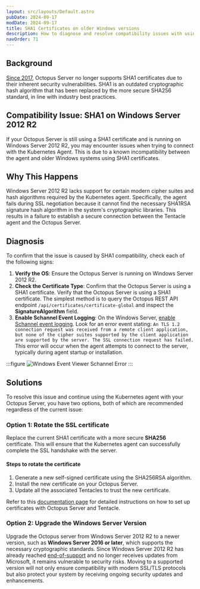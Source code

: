 ```yaml
---
layout: src/layouts/Default.astro
pubDate: 2024-09-17
modDate: 2024-09-17
title: SHA1 Certificates on older Windows versions
description: How to diagnose and resolve compatibility issues with using SHA1 certificates
navOrder: 71
---
```


## Background

[Since 2017](/docs/security/cve/shattered-and-octopus-deploy), Octopus Server no longer supports SHA1 certificates due to their inherent security vulnerabilities. SHA1 is an outdated cryptographic hash algorithm that has been replaced by the more secure SHA256 standard, in line with industry best practices.

## Compatibility Issue: SHA1 on Windows Server 2012 R2

If your Octopus Server is still using a SHA1 certificate and is running on Windows Server 2012 R2, you may encounter issues when trying to connect with the Kubernetes Agent. This is due to a known incompatibility between the agent and older Windows systems using SHA1 certificates.

## Why This Happens

Windows Server 2012 R2 lacks support for certain modern cipher suites and hash algorithms required by the Kubernetes agent. Specifically, the agent fails during SSL negotiation because it cannot find the necessary SHA1RSA signature hash algorithm in the system's cryptographic libraries. This results in a failure to establish a secure connection between the Tentacle agent and the Octopus Server.

## Diagnosis

To confirm that the issue is caused by SHA1 compatibility, check each of the following signs:

1. **Verify the OS**: Ensure the Octopus Server is running on Windows Server 2012 R2.
2. **Check the Certificate Type**: Confirm that the Octopus Server is using a SHA1 certificate. Verify that the Octopus Server is using a SHA1 certificate. The simplest method is to query the Octopus REST API endpoint `/api/certificates/certificate-global` and inspect the **SignatureAlgorithm** field.
3. **Enable Schannel Event Logging**: On the Windows Server, [enable Schannel event logging](https://learn.microsoft.com/en-us/troubleshoot/developer/webapps/iis/health-diagnostic-performance/enable-schannel-event-logging). Look for an error event stating:
`An TLS 1.2 connection request was received from a remote client application, but none of the cipher suites supported by the client application are supported by the server. The SSL connection request has failed.`
This error will occur when the agent attempts to connect to the server, typically during agent startup or installation.

:::figure
![Windows Event Viewer Schannel Error](/docs/infrastructure/deployment-targets/kubernetes/kubernetes-agent/kubernetes-agent-troubleshooting-sha1-windows-event-viewer.png)
:::

## Solutions

To resolve this issue and continue using the Kubernetes agent with your Octopus Server, you have two options, both of which are recommended regardless of the current issue:

### Option 1: Rotate the SSL certificate

Replace the current SHA1 certificate with a more secure **SHA256** certificate. This will ensure that the Kubernetes agent can successfully complete the SSL handshake with the server.

#### Steps to rotate the certificate

1. Generate a new self-signed certificate using the SHA256RSA algorithm.
2. Install the new certificate on your Octopus Server.
3. Update all the associated Tentacles to trust the new certificate.

Refer to this [documentation page](/docs/security/octopus-tentacle-communication/custom-certificates-with-octopus-server-and-tentacle) for detailed instructions on how to set up certificates with Octopus Server and Tentacle.

### Option 2: Upgrade the Windows Server Version

Upgrade the Octopus server from Windows Server 2012 R2 to a newer version, such as **Windows Server 2016 or later**, which supports the necessary cryptographic standards. Since Windows Server 2012 R2 has already reached [end-of-support](https://azure.microsoft.com/en-au/updates/windows-server-2012r2-reaches-end-of-support) and no longer receives updates from Microsoft, it remains vulnerable to security risks. Moving to a supported version will not only ensure compatibility with modern SSL/TLS protocols but also protect your system by receiving ongoing security updates and enhancements.
